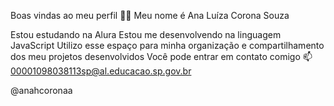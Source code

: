 Boas vindas ao meu perfil 💙💙
Meu nome é Ana Luíza Corona Souza

Estou estudando na Alura
Estou me desenvolvendo na linguagem JavaScript
Utilizo esse espaço para minha organização e compartilhamento dos meu projetos desenvolvidos
Você pode entrar em contato comigo 📫
00001098038113sp@al.educacao.sp.gov.br

@anahcoronaa
